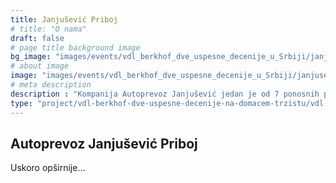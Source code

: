 ```yaml
---
title: Janjušević Priboj
# title: "O nama"
draft: false
# page title background image
bg_image: "images/events/vdl_berkhof_dve_uspesne_decenije_u_Srbiji/janjusevic/janjusevic-background.jpg"
# about image
image: "images/events/vdl_berkhof_dve_uspesne_decenije_u_Srbiji/janjusevic/img1-uskoro.jpg"
# meta description
description : "Kompanija Autoprevoz Janjušević jedan je od 7 ponosnih partnera koji učestvuju u projektu VDL Berkhof: Dve uspešne decenije na domaćem tržištu, u realizaciji Balkan Transporta u saradnji sa VDL Bus & Coach Serbia."
type: "project/vdl-berkhof-dve-uspesne-decenije-na-domacem-trzistu/vdl-janjusevic"
---
```


## Autoprevoz Janjušević Priboj

Uskoro opširnije...
